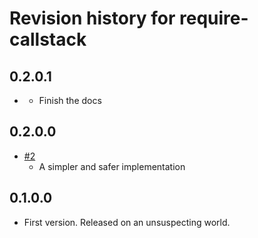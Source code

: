 # Revision history for require-callstack

## 0.2.0.1

* []()
    * Finish the docs

## 0.2.0.0

* [#2](https://github.com/parsonsmatt/require-callstack/pull/2) 
    * A simpler and safer implementation

## 0.1.0.0 

* First version. Released on an unsuspecting world.

